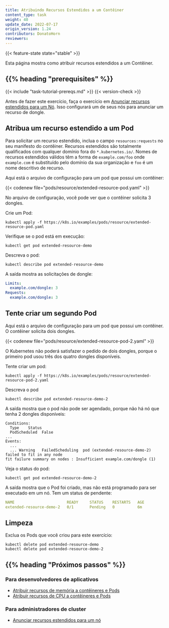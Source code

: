 ```yaml
---
title: Atribuindo Recursos Estendidos a um Contêiner
content_type: task
weight: 40
update_date: 2022-07-17
origin_version: 1.24
contributors: DonatoHorn
reviewers:
---
```


<!-- overview -->

{{< feature-state state="stable" >}}

Esta página mostra como atribuir recursos estendidos a um Contêiner.


## {{% heading "prerequisites" %}}


{{< include "task-tutorial-prereqs.md" >}} {{< version-check >}}

Antes de fazer este exercício, faça o exercício em
[Anunciar recursos estendidos para um Nó](/docs/tasks/administer-cluster/extended-resource-node/).
Isso configurará um de seus nós para anunciar um recurso de dongle.


<!-- steps -->

## Atribua um recurso estendido a um Pod

Para solicitar um recurso estendido, inclua o campo `resources:requests` no seu 
manifesto do contêiner. Recursos estendidos são totalmente qualificados 
com qualquer domínio fora do `*.kubernetes.io/`. Nomes de recursos estendidos válidos 
têm a forma de `example.com/foo` onde `example.com` é substituído pelo domínio 
da sua organização e `foo` é um nome descritivo de recurso.

Aqui está o arquivo de configuração para um pod que possui um contêiner:

{{< codenew file="pods/resource/extended-resource-pod.yaml" >}}

No arquivo de configuração, você pode ver que o contêiner solicita 3 dongles.

Crie um Pod:

```shell
kubectl apply -f https://k8s.io/examples/pods/resource/extended-resource-pod.yaml
```

Verifique se o pod está em execução:

```shell
kubectl get pod extended-resource-demo
```

Descreva o pod:

```shell
kubectl describe pod extended-resource-demo
```

A saída mostra as solicitações de dongle:

```yaml
Limits:
  example.com/dongle: 3
Requests:
  example.com/dongle: 3
```

## Tente criar um segundo Pod

Aqui está o arquivo de configuração para um pod que possui um contêiner. 
O contêiner solicita dois dongles.

{{< codenew file="pods/resource/extended-resource-pod-2.yaml" >}}

O Kubernetes não poderá satisfazer o pedido de dois dongles, porque o primeiro pod
usou três dos quatro dongles disponíveis.

Tente criar um pod:

```shell
kubectl apply -f https://k8s.io/examples/pods/resource/extended-resource-pod-2.yaml
```

Descreva o pod

```shell
kubectl describe pod extended-resource-demo-2
```

A saída mostra que o pod não pode ser agendado, porque não há nó que tenha
2 dongles disponíveis:

```
Conditions:
  Type    Status
  PodScheduled  False
...
Events:
  ...
  ... Warning   FailedScheduling  pod (extended-resource-demo-2) failed to fit in any node
fit failure summary on nodes : Insufficient example.com/dongle (1)
```

Veja o status do pod:

```shell
kubectl get pod extended-resource-demo-2
```

A saída mostra que o Pod foi criado, mas não está programado para ser executado em um nó.
Tem um status de pendente:

```yaml
NAME                       READY     STATUS    RESTARTS   AGE
extended-resource-demo-2   0/1       Pending   0          6m
```

## Limpeza

Exclua os Pods que você criou para este exercício:

```shell
kubectl delete pod extended-resource-demo
kubectl delete pod extended-resource-demo-2
```



## {{% heading "Próximos passos" %}}


### Para desenvolvedores de aplicativos

* [Atribuir recursos de memória a contêineres e Pods](/docs/tasks/configure-pod-container/assign-memory-resource/)
* [Atribuir recursos de CPU a contêineres e Pods](/docs/tasks/configure-pod-container/assign-cpu-resource/)

### Para administradores de cluster

* [Anunciar recursos estendidos para um nó](/docs/tasks/administer-cluster/extended-resource-node/)


